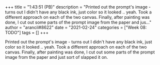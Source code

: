 +++
title = "1:43:51 (PB)"
description = "Printed out the prompt's image - turns out I didn't have any black ink, just color so it looked .. yeah. Took a different approach on each of the two canvas. Finally, after painting was done, I cut out some parts of the prompt image from the paper and jus..."
author = "arancil#8622"
date = "2021-02-24"
categories = ["Week 08: TODO"]
tags = []
+++

Printed out the prompt's image - turns out I didn't have any black ink, just color so it looked .. yeah. Took a different approach on each of the two canvas. Finally, after painting was done, I cut out some parts of the prompt image from the paper and just sort of slapped it on.
